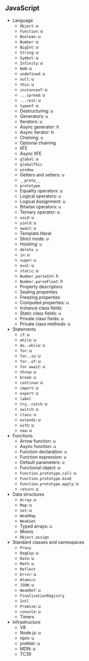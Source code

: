 ## JavaScript

- Language
  - `Object`: u
  - `Function`: u
  - `Boolean`: u
  - `Number`: u
  - `BigInt`: u
  - `String`: u
  - `Symbol`: u
  - `Infinity`: u
  - `NaN`: u
  - `undefined`: u
  - `null`: u
  - `this`: u
  - `instanceof`: u
  - `...spread`: u
  - `...rest`: u
  - `typeof`: u
  - Destructuring: u
  - Generators: u
  - Iterators: u
  - Async generator: h
  - Async iterator: h
  - Chaining: u
  - Optional chaining
  - IIFE
  - Async IIFE
  - `global`: u
  - `globalThis`
  - `window`
  - Getters and setters: u
  - `__proto__`
  - `prototype`
  - Equality operators: u
  - Logical operators: u
  - Logical Assignment: u
  - Bitwise operators: u
  - Ternary operator: u
  - `void`: u
  - `yield`: u
  - `await`: u
  - Template literal
  - Strict mode: u
  - Hoisting: u
  - `delete u`
  - `in`: u
  - `super`: u
  - `eval`: u
  - `static`: u
  - `Number.parseInt`: h
  - `Number.parseFloat`: h
  - Property descriptors
  - Sealing properties
  - Freezing properties
  - Computed properties: u
  - Instance class fields
  - Static class fields: u
  - Private class fields: u
  - Private class methods: u
- Statements
  - `if`: u
  - `while`: u
  - `do..while`: u
  - `for`: u
  - `for..in`: u
  - `for..of`: u
  - `for await`: u
  - `throw`: u
  - `break`: u
  - `continue`: u
  - `import`: u
  - `export`: u
  - `label`
  - `try..catch`: u
  - `switch`: u
  - `class`: u
  - `extends`: u
  - `with`: u
  - `new`: u
- Functions
  - Arrow function: u
  - Async function: u
  - Function declaration: u
  - Function expression: u
  - Default parameters: u
  - Functional object: u
  - `Function.prototype.call`: u
  - `Function.prototype.bind`
  - `Function.prototype.apply`: u
  - `return`: u
- Data structures
  - `Array`: u
  - `Map`: u
  - `Set`: u
  - `WeakMap`
  - `WeakSet`
  - Typed arrays: u
  - Mixins
  - `Object.assign`
- Standard classes and namespaces
  - `Proxy`
  - `RegExp`: u
  - `Date`: u
  - `Math`: u
  - `Reflect`
  - `Error`: u
  - `Atomics`
  - `JSON`: u
  - `WeakRef`: u
  - `FinalizationRegistry`
  - `Intl`
  - `Promise`: u
  - `console`: u
  - Timers
- Infrastructure
  - V8
  - Node.js: u
  - npm: u
  - prettier: u
  - MDN: u
  - TC39
